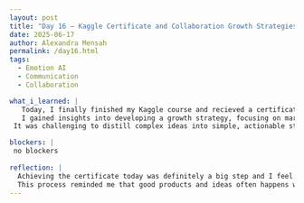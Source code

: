 ```yaml
---
layout: post
title: "Day 16 – Kaggle Certificate and Collaboration Growth Strategies"  
date: 2025-06-17  
author: Alexandra Mensah  
permalink: /day16.html  
tags:  
  - Emotion AI    
  - Communication  
  - Collaboration  

what_i_learned: |  
   Today, I finally finished my Kaggle course and recieved a certificate. Definitely learned alot from this course and I'm very glad I started it.  I also explored the potential of AI tools that analyze emotions in communication for a mock presesntation, particularly for emailing. I learned how to present a pitch idea that can address critical workplace challenges, especially for neurodivergent individuals who face unique communication barriers.  
   I gained insights into developing a growth strategy, focusing on market penetration, user retention, and inclusivity in product development.  I also learned about the importance of creating accessible solutions that empower underserved groups while benefiting everyone. I worked with a new partner on this pitch idea as a exercise and realized Aligning different perspectives while brainstorming solutions for neurodivergent individuals required extra effort to ensure inclusivity and empathy.  
 It was challenging to distill complex ideas into simple, actionable strategies, especially when addressing both business and social impact goals.

blockers: |  
 no blockers 
 
reflection: |  
  Achieving the certificate today was definitely a big step and I feel very accomplished. Also, Collaborating with someone who doesn’t share the same views as me was a unique and enlightening experience. While it brought moments of disagreement, it also opened my mind to fresh perspectives. I realized that opposing viewpoints can spark creativity and result in well-rounded solutions.  
  This process reminded me that good products and ideas often happens when different minds come together, challenge assumptions, and focus on a shared goal. Overall, I really enjoyed today and learned the foundation of creating a good product.
---
```


